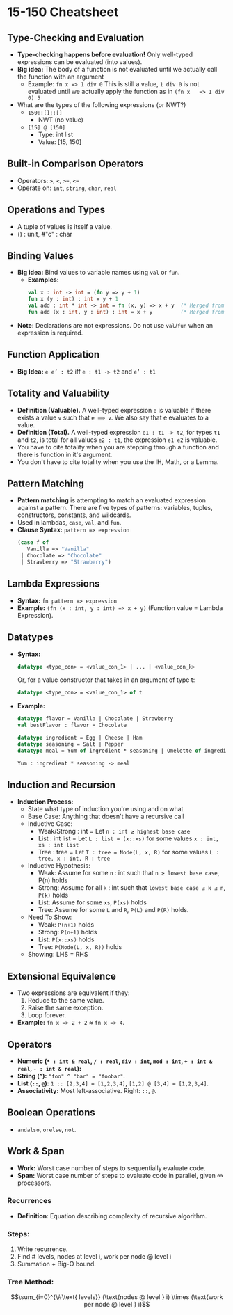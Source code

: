 # 15-150 Cheatsheet

## Type-Checking and Evaluation
- **Type-checking happens before evaluation!** Only well-typed expressions can be evaluated (into values).
- **Big idea:** The body of a function is not evaluated until we actually call the function with an argument
  - Example: `fn x => 1 div 0`
    This is still a value, `1 div 0` is not evaluated until we actually apply the function as in `(fn x   => 1 div 0) 5`
- What are the types of the following expressions (or NWT?)
  - `150::[]::[]`
    - NWT (no value)
  - `[15] @ [150]`
    - Type: int list
    - Value: [15, 150]

## Built-in Comparison Operators
- Operators: `>`, `<`, `>=`, `<=`
- Operate on: `int`, `string`, `char`, `real`

## Operations and Types
- A tuple of values is itself a value.
- () : unit, #"c" : char

## Binding Values
- **Big idea:** Bind values to variable names using `val` or `fun`.
  - **Examples:**
    ```sml
    val x : int -> int = (fn y => y + 1)
    fun x (y : int) : int = y + 1
    val add : int * int -> int = fn (x, y) => x + y  (* Merged from Function Binding *)
    fun add (x : int, y : int) : int = x + y         (* Merged from Function Binding *)
    ```
- **Note:** Declarations are not expressions. Do not use `val`/`fun` when an expression is required.

## Function Application
- **Big Idea:** `e e’ : t2` iff `e : t1 -> t2` and `e’ : t1`

## Totality and Valuability
- **Definition (Valuable).** A well-typed expression `e` is valuable if there exists a value `v` such that `e ⟹ v`. We also say that e evaluates to a value.
- **Definition (Total).** A well-typed expression `e1 : t1 -> t2`, for types `t1` and `t2`, is total for all values `e2 : t1`, the expression `e1 e2` is valuable.
- You have to cite totality when you are stepping through a function and there is function in it's argument.
- You don't have to cite totality when you use the IH, Math, or a Lemma. 

## Pattern Matching
- **Pattern matching** is attempting to match an evaluated expression against a pattern. There are five types of patterns: variables, tuples, constructors, constants, and wildcards.
- Used in lambdas, `case`, `val`, and `fun`.
- **Clause Syntax:** `pattern => expression`
  ```sml
  (case f of
     Vanilla => "Vanilla"
   | Chocolate => "Chocolate"
   | Strawberry => "Strawberry")
  ```

## Lambda Expressions
- **Syntax:** `fn pattern => expression`
- **Example:** `(fn (x : int, y : int) => x + y)` (Function value = Lambda Expression).

## Datatypes
- **Syntax:** 
  ```sml
  datatype <type_con> = <value_con_1> | ... | <value_con_k>
  ```
  Or, for a value constructor that takes in an argument of type t:
  ```sml
  datatype <type_con> = <value_con_1> of t
  ```
- **Example:**
  ```sml
  datatype flavor = Vanilla | Chocolate | Strawberry
  val bestFlavor : flavor = Chocolate

  datatype ingredient = Egg | Cheese | Ham
  datatype seasoning = Salt | Pepper
  datatype meal = Yum of ingredient * seasoning | Omelette of ingredient list

  Yum : ingredient * seasoning -> meal
  ```

## Induction and Recursion
- **Induction Process:**
  - State what type of induction you're using and on what
  - Base Case: Anything that doesn't have a recursive call
  - Inductive Case:
    - Weak/Strong : int = Let `n : int ≥ highest base case`   
    - List : int list = Let `L : list = (x::xs)` for some values `x : int, xs : int list`
    - Tree : tree = Let `T : tree = Node(L, x, R)` for some values `L : tree, x : int, R : tree`
  - Inductive Hypothesis:
    - Weak: Assume for some `n` : int such that `n ≥ lowest base case`, P(n) holds
    - Strong: Assume for all `k` : int such that `lowest base case ≤ k ≤ n`, `P(k)` holds
    - List: Assume for some `xs`, `P(xs)` holds
    - Tree: Assume for some `L` and `R`, `P(L)` and `P(R)` holds. 
  - Need To Show:
    - Weak: `P(n+1)` holds
    - Strong: `P(n+1)` holds
    - List: `P(x::xs)` holds
    - Tree: `P(Node(L, x, R))` holds
  - Showing: LHS = RHS

## Extensional Equivalence
- Two expressions are equivalent if they:
  1. Reduce to the same value.
  2. Raise the same exception.
  3. Loop forever.
- **Example:** `fn x => 2 + 2` ≈ `fn x => 4`.

## Operators
- **Numeric (`* : int & real`, `/ : real`, `div : int`, `mod : int`, `+ : int & real`, `- : int & real`):**
- **String (`^`):** `"foo" ^ "bar" = "foobar"`.
- **List (`::`, `@`):** `1 :: [2,3,4] = [1,2,3,4]`, `[1,2] @ [3,4] = [1,2,3,4]`.
- **Associativity:** Most left-associative. Right: `::`, `@`.

## Boolean Operations
- `andalso`, `orelse`, `not`.

## Work & Span
- **Work:** Worst case number of steps to sequentially evaluate code.
- **Span:** Worst case number of steps to evaluate code in parallel, given ∞ processors.

### Recurrences
- **Definition**: Equation describing complexity of recursive algorithm.

### Steps:
1. Write recurrence.
2. Find # levels, nodes at level i, work per node @ level i
3. Summation + Big-O bound.

### Tree Method:
```math
\sum_{i=0}^{\#\text{ levels}} (\text{nodes @ level } i) \times (\text{work per node @ level } i)
```
